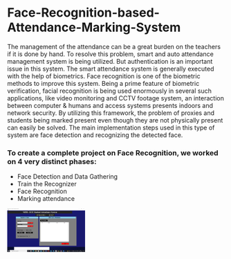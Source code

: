 # Face-Recognition-based-Attendance-Marking-System
The management of the attendance can be a great burden on the teachers if it is done by hand. To resolve this problem, smart and auto attendance management system is being utilized. But authentication is an important issue in this system. The smart attendance system is generally executed with the help of biometrics. Face recognition is one of the biometric methods to improve this system. Being a prime feature of biometric verification, facial recognition is being used enormously in several such applications, like video monitoring and CCTV footage system, an interaction between computer & humans and access systems presents indoors and network security. By utilizing this framework, the problem of proxies and students being marked present even though they are not physically present can easily be solved. The main implementation steps used in this type of system are face detection and recognizing the detected face.

<h3>To create a complete project on Face Recognition, we worked on 4 very distinct phases:</h3>

- Face Detection and Data Gathering
- Train the Recognizer
- Face Recognition
- Marking attendance

<img src="FRONT.png" width="180" title="hover text" >
